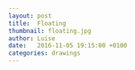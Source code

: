 ```yaml
---
layout: post
title:  Floating
thumbnail: floating.jpg
author: Luise
date:   2016-11-05 19:15:00 +0100
categories: drawings
---
```

